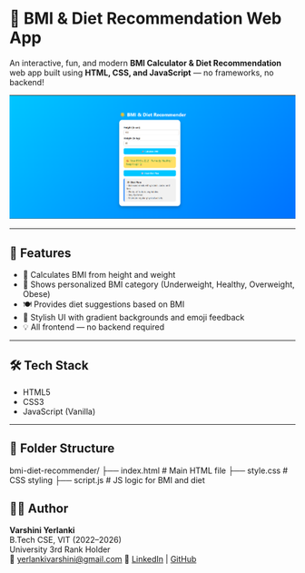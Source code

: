 # 🌟 BMI & Diet Recommendation Web App

An interactive, fun, and modern **BMI Calculator & Diet Recommendation** web app built using **HTML, CSS, and JavaScript** — no frameworks, no backend!

![Screenshot](screenshot.png)

---

## 🚀 Features

- 📏 Calculates BMI from height and weight
- 🎯 Shows personalized BMI category (Underweight, Healthy, Overweight, Obese)
- 🍽️ Provides diet suggestions based on BMI
- 🌈 Stylish UI with gradient backgrounds and emoji feedback
- 💡 All frontend — no backend required

---

## 🛠️ Tech Stack

- HTML5
- CSS3
- JavaScript (Vanilla)

---

## 📁 Folder Structure

bmi-diet-recommender/
├── index.html # Main HTML file
├── style.css # CSS styling
├── script.js # JS logic for BMI and diet


## 👩‍💻 Author

**Varshini Yerlanki**  
B.Tech CSE, VIT (2022–2026)  
University 3rd Rank Holder  
📧 yerlankivarshini@gmail.com
🔗 [LinkedIn](https://www.linkedin.com/in/varshini-yerlanki-a95698293) | [GitHub](https://github.com/Varshini-966)

